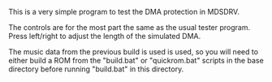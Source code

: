This is a very simple program to test the DMA protection
in MDSDRV.

The controls are for the most part the same as the usual
tester program. Press left/right to adjust the length
of the simulated DMA.

The music data from the previous build is used is used,
so you will need to either build a ROM from the "build.bat"
or "quickrom.bat" scripts in the base directory before
running "build.bat" in this directory.
